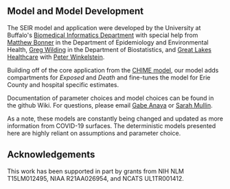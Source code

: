 ## Model and Model Development
The SEIR model and application were developed by the University at Buffalo's [Biomedical Informatics Department](http://medicine.buffalo.edu/departments/biomedical-informatics.html) with special help from [Matthew Bonner](http://sphhp.buffalo.edu/epidemiology-and-environmental-health/faculty-and-staff/faculty-directory/mrbonner.html) in the Department of Epidemiology and Environmental Health, [Greg Wilding](http://sphhp.buffalo.edu/biostatistics/faculty-and-staff/faculty-directory/gwilding.html) in the Department of Biostatistics, and [Great Lakes Healthcare](https://www.greatlakeshealth.com) with [Peter Winkelstein](http://medicine.buffalo.edu/faculty/profile.html?ubit=pwink). 

Building off of the core application from the [CHIME model](https://github.com/CodeForPhilly/chime/), our model adds compartments for _Exposed_ and _Death_ and fine-tunes the model for Erie County and hospital specific estimates.

Documentation of parameter choices and model choices can be found in the github Wiki.  For questions, please email [Gabe Anaya](ganaya@buffalo.edu) or [Sarah Mullin](sarahmul@buffalo.edu).  

As a note, these models are constantly being changed and updated as more information from COVID-19 surfaces. The deterministic models presented here are highly reliant on assumptions and parameter choice.

## Acknowledgements

This work has been supported in part by grants from NIH NLM T15LM012495, NIAA R21AA026954, and NCATS UL1TR001412.

